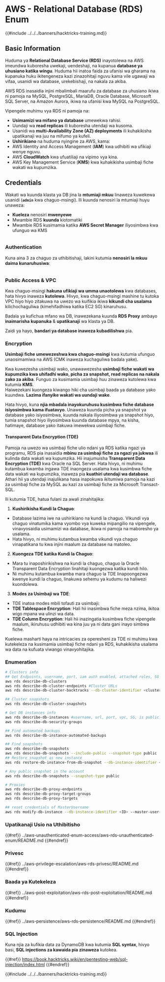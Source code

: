 # AWS - Relational Database (RDS) Enum

{{#include ../../../banners/hacktricks-training.md}}

## Basic Information

Huduma ya **Relational Database Service (RDS)** inayotolewa na AWS imeundwa kuboresha uwekaji, uendeshaji, na kupanua **database ya uhusiano katika wingu**. Huduma hii inatoa faida za ufanisi wa gharama na kupanuka huku ikitengeneza kazi zinazohitaji nguvu kama vile ugawaji wa vifaa, usanidi wa database, urekebishaji, na nakala za akiba.

AWS RDS inasaidia injini mbalimbali maarufu za database za uhusiano ikiwa ni pamoja na MySQL, PostgreSQL, MariaDB, Oracle Database, Microsoft SQL Server, na Amazon Aurora, ikiwa na ufanisi kwa MySQL na PostgreSQL.

Vipengele muhimu vya RDS ni pamoja na:

- **Usimamizi wa mifano ya database** umewekwa rahisi.
- Uundaji wa **read replicas** ili kuboresha utendaji wa kusoma.
- Usanidi wa **multi-Availability Zone (AZ) deployments** ili kuhakikisha upatikanaji wa juu na mifumo ya kufeli.
- **Ushirikiano** na huduma nyingine za AWS, kama:
- AWS Identity and Access Management (**IAM**) kwa udhibiti wa ufikiaji wenye nguvu.
- AWS **CloudWatch** kwa ufuatiliaji na vipimo vya kina.
- AWS Key Management Service (**KMS**) kwa kuhakikisha usimbaji fiche wakati wa kupumzika.

## Credentials

Wakati wa kuunda klasta ya DB jina la **mtumiaji mkuu** linaweza kuwekewa usanidi (**`admin`** kwa chaguo-msingi). Ili kuunda nenosiri la mtumiaji huyu unaweza:

- **Kueleza** nenosiri **mwenyewe**
- Mwambie RDS **kuunda** kiotomatiki
- Mwambie RDS kusimamia katika **AWS Secret Manager** iliyosimbwa kwa ufunguo wa KMS

<figure><img src="../../../images/image (144).png" alt=""><figcaption></figcaption></figure>

### Authentication

Kuna aina 3 za chaguo za uthibitishaji, lakini kutumia **nenosiri la mkuu daima kunaruhusiwa**:

<figure><img src="../../../images/image (227).png" alt=""><figcaption></figcaption></figure>

### Public Access & VPC

Kwa chaguo-msingi **hakuna ufikiaji wa umma unaotolewa** kwa databases, hata hivyo inaweza **kutolewa**. Hivyo, kwa chaguo-msingi mashine tu kutoka VPC hiyo hiyo zitakuwa na uwezo wa kuifikia ikiwa **kikundi cha usalama** kilichochaguliwa (kimehifadhiwa katika EC2 SG) kinaruhusu.

Badala ya kufichua mfano wa DB, inawezekana kuunda **RDS Proxy** ambayo **inaimarisha** **kupanuka** & **upatikanaji** wa klasta ya DB.

Zaidi ya hayo, **bandari ya database inaweza kubadilishwa** pia.

### Encryption

**Usimbaji fiche umewezeshwa kwa chaguo-msingi** kwa kutumia ufunguo unaosimamiwa na AWS (CMK inaweza kuchaguliwa badala yake).

Kwa kuwezesha usimbaji wako, unawawezesha **usimbaji fiche wakati wa kupumzika kwa uhifadhi wako, picha za snapshot, read replicas na nakala zako za akiba**. Funguo za kusimamia usimbaji huu zinaweza kutolewa kwa kutumia **KMS**.\
Haiwezekani kuongeza kiwango hiki cha usimbaji baada ya database yako kuundwa. **Lazima ifanyike wakati wa uundaji wake**.

Hata hivyo, kuna **njia mbadala inayokuruhusu kusimbwa fiche database isiyosimbwa kama ifuatavyo**. Unaweza kuunda picha ya snapshot ya database yako isiyosimbwa, kuunda nakala iliyosimbwa ya snapshot hiyo, tumia snapshot hiyo iliyosimbwa kuunda database mpya, na kisha, hatimaye, database yako itakuwa imewekwa usimbaji fiche.

#### Transparent Data Encryption (TDE)

Pamoja na uwezo wa usimbaji fiche ulio ndani ya RDS katika ngazi ya programu, RDS pia inasaidia **mbinu za usimbaji fiche za ngazi ya jukwaa** ili kulinda data wakati wa kupumzika. Hii inajumuisha **Transparent Data Encryption (TDE)** kwa Oracle na SQL Server. Hata hivyo, ni muhimu kutambua kwamba ingawa TDE inaongeza usalama kwa kusimbwa fiche data wakati wa kupumzika, inaweza pia **kuathiri utendaji wa database**. Athari hii ya utendaji inajulikana hasa inapokuwa ikitumiwa pamoja na kazi za usimbaji fiche za MySQL au kazi za usimbaji fiche za Microsoft Transact-SQL.

Ili kutumia TDE, hatua fulani za awali zinahitajika:

1. **Kushirikisha Kundi la Chaguo**:
- Database lazima iwe na ushirikiano na kundi la chaguo. Vikundi vya chaguo vinatumika kama vyombo vya kuweka mipangilio na vipengele, vinavyosaidia usimamizi wa database, ikiwa ni pamoja na maboresho ya usalama.
- Hata hivyo, ni muhimu kutambua kwamba vikundi vya chaguo vinapatikana tu kwa injini maalum za database na matoleo.
2. **Kuongeza TDE katika Kundi la Chaguo**:
- Mara tu inaposhirikishwa na kundi la chaguo, chaguo la Oracle Transparent Data Encryption linahitaji kuongezwa katika kundi hilo.
- Ni muhimu kutambua kwamba mara chaguo la TDE linapoongezwa kwenye kundi la chaguo, linakuwa sehemu ya kudumu na haliwezi kuondolewa.
3. **Modes za Usimbaji wa TDE**:
- TDE inatoa modes mbili tofauti za usimbaji:
- **TDE Tablespace Encryption**: Hali hii inasimbwa fiche meza nzima, ikitoa wigo mpana wa ulinzi wa data.
- **TDE Column Encryption**: Hali hii inazingatia kusimbwa fiche vipengele maalum, ikiruhusu udhibiti wa kina juu ya ni data gani inayo simbwa fiche.

Kuelewa masharti haya na intricacies za operesheni za TDE ni muhimu kwa kutekeleza na kusimamia usimbaji fiche ndani ya RDS, kuhakikisha usalama wa data na kufuata viwango vinavyohitajika.

### Enumeration
```bash
# Clusters info
## Get Endpoints, username, port, iam auth enabled, attached roles, SG
aws rds describe-db-clusters
aws rds describe-db-cluster-endpoints #Cluster URLs
aws rds describe-db-cluster-backtracks --db-cluster-identifier <cluster-name>

## Cluster snapshots
aws rds describe-db-cluster-snapshots

# Get DB instances info
aws rds describe-db-instances #username, url, port, vpc, SG, is public?
aws rds describe-db-security-groups

## Find automated backups
aws rds describe-db-instance-automated-backups

## Find snapshots
aws rds describe-db-snapshots
aws rds describe-db-snapshots --include-public --snapshot-type public
## Restore snapshot as new instance
aws rds restore-db-instance-from-db-snapshot --db-instance-identifier <ID> --db-snapshot-identifier <ID> --availability-zone us-west-2a

# Any public snapshot in the account
aws rds describe-db-snapshots --snapshot-type public

# Proxies
aws rds describe-db-proxy-endpoints
aws rds describe-db-proxy-target-groups
aws rds describe-db-proxy-targets

## reset credentials of MasterUsername
aws rds modify-db-instance --db-instance-identifier <ID> --master-user-password <NewPassword> --apply-immediately
```
### Upatikanaji Usio na Uthibitisho

{{#ref}}
../aws-unauthenticated-enum-access/aws-rds-unauthenticated-enum/README.md
{{#endref}}

### Privesc

{{#ref}}
../aws-privilege-escalation/aws-rds-privesc/README.md
{{#endref}}

### Baada ya Kutekeleza

{{#ref}}
../aws-post-exploitation/aws-rds-post-exploitation/README.md
{{#endref}}

### Kudumu

{{#ref}}
../aws-persistence/aws-rds-persistence/README.md
{{#endref}}

### SQL Injection

Kuna njia za kufikia data za DynamoDB kwa kutumia **SQL syntax**, hivyo basi, **SQL injections za kawaida pia zinaweza** kutokea.

{{#ref}}
https://book.hacktricks.wiki/en/pentesting-web/sql-injection/index.html
{{#endref}}

{{#include ../../../banners/hacktricks-training.md}}
